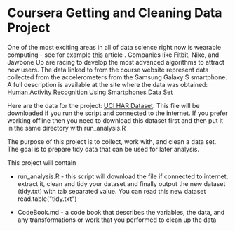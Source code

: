 Coursera Getting and Cleaning Data Project
========================================================

One of the most exciting areas in all of data science right now is wearable computing - see for example [this](http://www.insideactivitytracking.com/data-science-activity-tracking-and-the-battle-for-the-worlds-top-sports-brand/) article . Companies like Fitbit, Nike, and Jawbone Up are racing to develop the most advanced algorithms to attract new users. The data linked to from the course website represent data collected from the accelerometers from the Samsung Galaxy S smartphone. A full description is available at the site where the data was obtained:  [Human Activity Recognition Using Smartphones Data Set](http://archive.ics.uci.edu/ml/datasets/Human+Activity+Recognition+Using+Smartphones)

Here are the data for the project: [UCI HAR Dataset](https://d396qusza40orc.cloudfront.net/getdata%2Fprojectfiles%2FUCI%20HAR%20Dataset.zip). This file will be downloaded if you run the script and connected to the internet. If you prefer working offline then you need to download this dataset first and then put it in the same directory with run_analysis.R

The purpose of this project is to collect, work with, and clean a data set. The goal is to prepare tidy data that can be used for later analysis. 



This project will contain  

 - run_analysis.R - this script will download the file if connected to internet, extract it, clean and tidy your dataset and finally output the new dataset (tidy.txt) with tab separated value. You can read this new dataset read.table("tidy.txt")
 
 - CodeBook.md - a code book that describes the variables, the data, and any transformations or work that you performed to clean up the data 


